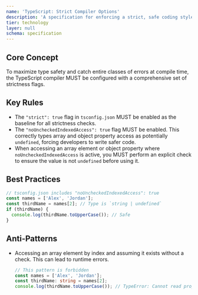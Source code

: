 ```yaml
---
name: 'TypeScript: Strict Compiler Options'
description: 'A specification for enforcing a strict, safe coding style by enabling advanced TypeScript compiler flags.'
tier: technology
layer: null
schema: specification
---
```


## Core Concept

To maximize type safety and catch entire classes of errors at compile time, the TypeScript compiler MUST be configured with a comprehensive set of strictness flags.

## Key Rules

- The `"strict": true` flag in `tsconfig.json` MUST be enabled as the baseline for all strictness checks.
- The `"noUncheckedIndexedAccess": true` flag MUST be enabled. This correctly types array and object property access as potentially `undefined`, forcing developers to write safer code.
- When accessing an array element or object property where `noUncheckedIndexedAccess` is active, you MUST perform an explicit check to ensure the value is not `undefined` before using it.

## Best Practices

```typescript
// tsconfig.json includes "noUncheckedIndexedAccess": true
const names = ['Alex', 'Jordan'];
const thirdName = names[2]; // Type is `string | undefined`
if (thirdName) {
  console.log(thirdName.toUpperCase()); // Safe
}
```

## Anti-Patterns

- Accessing an array element by index and assuming it exists without a check. This can lead to runtime errors.
  ```typescript
  // This pattern is forbidden
  const names = ['Alex', 'Jordan'];
  const thirdName: string = names[2];
  console.log(thirdName.toUpperCase()); // TypeError: Cannot read properties of undefined
  ```
